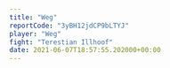 ```yaml
---
title: "Weg"
reportCode: "3yBH12jdCP9bLTYJ"
player: "Weg"
fight: "Terestian Illhoof"
date: 2021-06-07T18:57:55.202000+00:00
---
```

